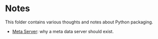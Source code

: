 # Notes

This folder contains various thoughts and notes about Python packaging.

* [Meta Server](metasrv.md): why a meta data server should exist.